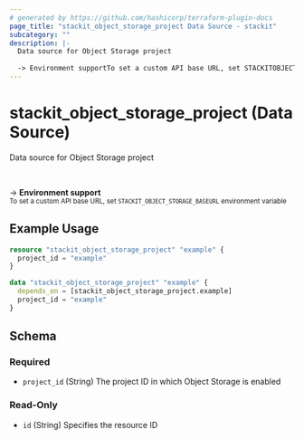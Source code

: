 ```yaml
---
# generated by https://github.com/hashicorp/terraform-plugin-docs
page_title: "stackit_object_storage_project Data Source - stackit"
subcategory: ""
description: |-
  Data source for Object Storage project
  
  -> Environment supportTo set a custom API base URL, set STACKITOBJECTSTORAGE_BASEURL environment variable
---
```


# stackit_object_storage_project (Data Source)

Data source for Object Storage project

<br />

-> __Environment support__<br /><small>To set a custom API base URL, set <code>STACKIT_OBJECT_STORAGE_BASEURL</code> environment variable </small>

## Example Usage

```terraform
resource "stackit_object_storage_project" "example" {
  project_id = "example"
}

data "stackit_object_storage_project" "example" {
  depends_on = [stackit_object_storage_project.example]
  project_id = "example"
}
```

<!-- schema generated by tfplugindocs -->
## Schema

### Required

- `project_id` (String) The project ID in which Object Storage is enabled

### Read-Only

- `id` (String) Specifies the resource ID


